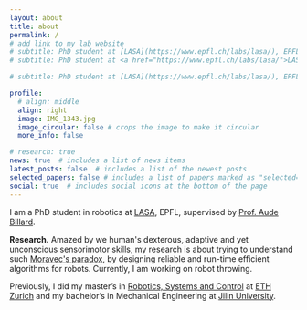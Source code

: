 ```yaml
---
layout: about
title: about
permalink: /
# add link to my lab website
# subtitle: PhD student at [LASA](https://www.epfl.ch/labs/lasa/), EPFL.
# subtitle: PhD student at <a href="https://www.epfl.ch/labs/lasa/">LASA, EPFL</a>.

# subtitle: PhD student at [LASA](https://www.epfl.ch/labs/lasa/), EPFL.

profile:
  # align: middle
  align: right
  image: IMG_1343.jpg
  image_circular: false # crops the image to make it circular
  more_info: false

# research: true
news: true  # includes a list of news items
latest_posts: false  # includes a list of the newest posts
selected_papers: false # includes a list of papers marked as "selected={true}"
social: true  # includes social icons at the bottom of the page
---
```

I am a PhD student in robotics at [LASA](https://www.epfl.ch/labs/lasa/), EPFL, supervised by [Prof. Aude Billard](https://people.epfl.ch/aude.billard).

**Research.** Amazed by we human's dexterous, adaptive and yet unconscious sensorimotor skills, my research is about trying to understand such [Moravec's paradox](https://en.wikipedia.org/wiki/Moravec%27s_paradox#:~:text=Moravec's%20paradox%20is%20the%20observation,skills%20require%20enormous%20computational%20resources.), by designing reliable and run-time efficient algorithms for robots. Currently, I am working on robot throwing.

<!-- Fascinated by the [Moravec's paradox](https://en.wikipedia.org/wiki/Moravec%27s_paradox#:~:text=Moravec's%20paradox%20is%20the%20observation,skills%20require%20enormous%20computational%20resources.) - simply put, sensorimotor skills skills require enormous compute -->

<!-- # Amazed by the dexterity and robustness of human manipulation,  -->

Previously, I did my master’s in [Robotics, Systems and Control](https://master-robotics.ethz.ch/) at [ETH Zurich](https://ethz.ch/en.html) and my bachelor’s in Mechanical Engineering at [Jilin University](https://mae.jlu.edu.cn/en/).




<!-- Write your biography here. Tell the world about yourself. Link to your favorite [subreddit](http://reddit.com). You can put a picture in, too. The code is already in, just name your picture `prof_pic.jpg` and put it in the `img/` folder.

Put your address / P.O. box / other info right below your picture. You can also disable any of these elements by editing `profile` property of the YAML header of your `_pages/about.md`. Edit `_bibliography/papers.bib` and Jekyll will render your [publications page](/al-folio/publications/) automatically.

Link to your social media connections, too. This theme is set up to use [Font Awesome icons](http://fortawesome.github.io/Font-Awesome/) and [Academicons](https://jpswalsh.github.io/academicons/), like the ones below. Add your Facebook, Twitter, LinkedIn, Google Scholar, or just disable all of them. -->